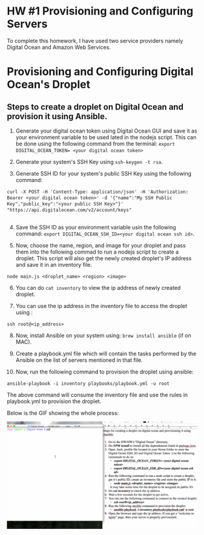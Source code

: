 # HW #1 Provisioning and Configuring Servers

To complete this homework, I have used two service providers namely Digital Ocean and Amazon Web Services.

# Provisioning and Configuring Digital Ocean's Droplet

## Steps to create a droplet on Digital Ocean and provision it using Ansible.

1. Generate your digital ocean token using Digital Ocean GUI and save it as your environment variable to be used    lated in the nodejs script. This can be done using the following command from the terminal: ``` export DIGITAL_OCEAN_TOKEN= <your digital ocean token> ```

2. Generate your system's SSH Key using ``` ssh-keygen -t rsa ```.

3. Generate SSH ID for your system's public SSH Key using the following command:
  ```
  curl -X POST -H 'Content-Type: application/json' -H 'Authorization: Bearer <your digital ocean token>' -d '{"name":"My SSH Public Key","public_key":"<your public SSH Key>"}' "https://api.digitalocean.com/v2/account/keys"
     
  ```
  
4. Save the SSH ID as your environment variable usin the following command: ``` export DIGITAL_OCEAN_SSH_ID=<your digital ocean ssh id> ```.

5. Now, choose the name, region, and image for your droplet and pass them into the following commad to run a nodejs script to create a droplet. This script will also get the newly created droplet's IP address and save it in an inventory file.
  ```
  node main.js <droplet_name> <region> <image>
  ```
  
6. You can do ``` cat inventory ``` to view the ip address of newly created droplet.

7. You can use the ip address in the inventory file to access the droplet using :
  ```
  ssh root@<ip_address>
  ```

8. Now, install Ansible on your system using: ```brew install ansible``` (if on MAC).

9. Create a playbook.yml file which will contain the tasks performed by the Ansible on the list of servers mentioned in that file.

10. Now, run the following command to provision the droplet using ansible:
  ```
  ansible-playbook -i inventory playbooks/playbook.yml -u root
  ```
  
  The above command will consume the inventory file and use the rules in playbook.yml to provision the droplet.
  
Below is the GIF showing the whole process:

![alt text](https://github.com/kumar-utsav/HW/blob/master/HW1/Digital%20Ocean/Digital%20Ocean.gif "Provisioning DO's Droplet")
